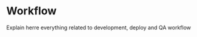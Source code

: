 ---
---

# Workflow

<Aside>
Explain herre everything related to development, deploy and QA workflow
</Aside>
